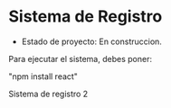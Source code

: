 <h1>Sistema de Registro</h1>

- Estado de proyecto: En construccion.

Para ejecutar el sistema, debes poner:

"npm install react"

Sistema de registro 2 
